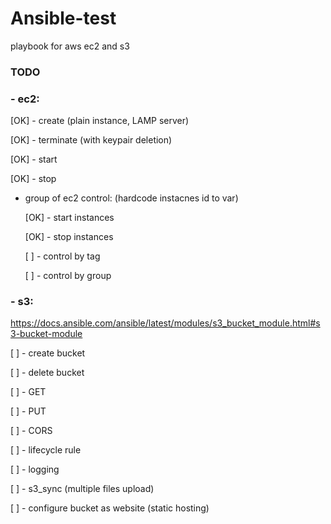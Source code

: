# Ansible-test

playbook for aws ec2 and s3



### TODO

### - ec2:

  [OK]  - create    (plain instance, LAMP server)

  [OK]  - terminate (with keypair deletion)

  [OK]  - start

  [OK]  - stop

  
- group of ec2 control: (hardcode instacnes id to var)
 
  [OK]  - start instances 
  
  [OK]  - stop instances
  
  [  ]  - control by tag
  
  [  ]  - control by group

### - s3:

  https://docs.ansible.com/ansible/latest/modules/s3_bucket_module.html#s3-bucket-module

  [  ]  - create bucket

  [  ]  - delete bucket
  
  [  ]  - GET
  
  [  ]  - PUT
  
  [  ]  - CORS
  
  [  ]  - lifecycle rule
  
  [  ]  - logging
  
  [  ]  - s3_sync (multiple files upload)
  
  [  ]  - configure bucket as website (static hosting)
  
